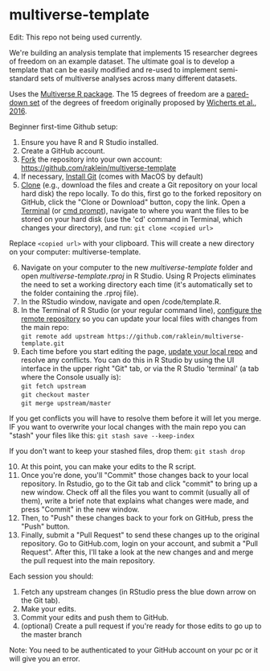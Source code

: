# multiverse-template

Edit: This repo not being used currently. 

We're building an analysis template that implements 15 researcher degrees of
freedom on an example dataset. The ultimate goal is to develop a template that can be easily modified
and re-used to implement semi-standard sets of multiverse analyses across many
different datasets.

Uses the [Multiverse R package](https://github.com/MUCollective/multiverse).
The 15 degrees of freedom are a [pared-down set](https://docs.google.com/document/d/1aB1enkTeEV9JtVN6WX7Euea0iu0rNL9mwO5UMYv3GQk/edit?usp=sharing) of the degrees of freedom originally proposed by [Wicherts et al., 2016](https://doi.org/10.3389/fpsyg.2016.01832).

Beginner first-time Github setup:
1. Ensure you have R and R Studio installed.  
2. Create a GitHub account.   
3. [Fork](https://help.github.com/articles/fork-a-repo/) the repository into your own account:  
https://github.com/raklein/multiverse-template  
4. If necessary, [Install Git](https://help.github.com/articles/set-up-git/) (comes with MacOS by default)  
5. [Clone](https://help.github.com/articles/cloning-a-repository/) (e.g., download the files and create a Git repository on your local hard disk) the repo locally. To do this, first go to the forked repository on GitHub, click the "Clone or Download" button, copy the link. 
Open a [Terminal](http://blog.teamtreehouse.com/introduction-to-the-mac-os-x-command-line) (or [cmd prompt](https://www.howtogeek.com/235101/10-ways-to-open-the-command-prompt-in-windows-10/)), navigate to where you want the files to be stored on your hard disk (use the 'cd' command in Terminal, which changes your directory), and run:
`git clone <copied url>`

Replace `<copied url>` with your clipboard. This will create a new directory on your computer: multiverse-template.

6. Navigate on your computer to the new *multiverse-template* folder and open *multiverse-template.rproj* in R Studio. Using R Projects eliminates the need to set a working directory each time (it's automatically set to the folder containing the .rproj file).
7. In the RStudio window, navigate and open /code/template.R. 
8. In the Terminal of R Studio (or your regular command line), [configure the remote repository](https://help.github.com/articles/configuring-a-remote-for-a-fork/) so you can update your local files with changes from the main repo:  
`git remote add upstream https://github.com/raklein/multiverse-template.git`
9. Each time before you start editing the page, [update your local repo](https://help.github.com/articles/syncing-a-fork/) and resolve any conflicts. You can do this in R Studio by using the UI interface in the upper right "Git" tab, or via the R Studio 'terminal' (a tab where the Console usually is):  
`git fetch upstream`  
`git checkout master`  
`git merge upstream/master`

If you get conflicts you will have to resolve them before it will let you merge. IF you want to overwrite your local changes with the main repo you can "stash" your files like this:
`git stash save --keep-index`

If you don't want to keep your stashed files, drop them:
`git stash drop`

10. At this point, you can make your edits to the R script.  
11. Once you're done, you'll "Commit" those changes back to your local repository. In Rstudio, go to the Git tab and click "commit" to bring up a new window. Check off all the files you want to commit (usually all of them), write a brief note that explains what changes were made, and press "Commit" in the new window.  
12. Then, to "Push" these changes back to your fork on GitHub, press the "Push" button.
13. Finally, submit a "Pull Request" to send these changes up to the original repository. Go to GitHub.com, login on your account, and submit a "Pull Request". After this, I'll take a look at the new changes and and merge the pull request into the main repository.  

Each session you should: 
1. Fetch any upstream changes (in RStudio press the blue down arrow on the Git tab).
2. Make your edits.
3. Commit your edits and push them to GitHub.
4. (optional) Create a pull request if you're ready for those edits to go up to the master branch

Note: You need to be authenticated to your GitHub account on your pc or it will give you an error.
